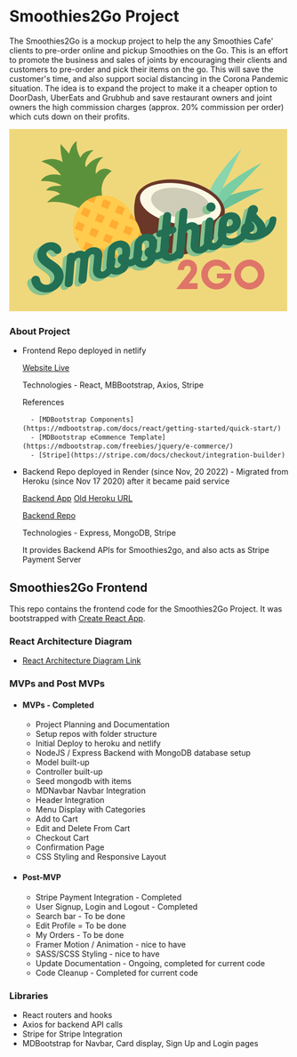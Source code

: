 # Smoothies2Go Project

The Smoothies2Go is a mockup project to help the any Smoothies Cafe' clients to pre-order online and pickup Smoothies on the Go. This is an effort to promote the business and sales of joints by encouraging their clients and customers to pre-order and pick their items on the go. This will save the customer's time, and also support social distancing in the Corona Pandemic situation. The idea is to expand the project to make it a cheaper option to DoorDash, UberEats and Grubhub and save restaurant owners and joint owners the high commission charges (approx. 20% commission per order) which cuts down on their profits.

![Smoothies2Go](./docs/smoothies2go_small.png)

### About Project

- Frontend Repo deployed in netlify

  [Website Live](https://smoothies2go.netlify.app/)

  Technologies - React, MBBootstrap, Axios, Stripe

  References

        - [MDBootstrap Components](https://mdbootstrap.com/docs/react/getting-started/quick-start/)
        - [MDBootstrap eCommence Template](https://mdbootstrap.com/freebies/jquery/e-commerce/)
        - [Stripe](https://stripe.com/docs/checkout/integration-builder)

- Backend Repo deployed in Render (since Nov, 20 2022) - Migrated from Heroku (since Nov 17 2020) after it became paid service 

  [Backend App](https://smoothies2go-express-backend.onrender.com) [Old Heroku URL](https://smoothies2go-express-backend.herokuapp.com)

  [Backend Repo](https://github.com/sampreet-chawla/smoothies2go_express_api)

  Technologies - Express, MongoDB, Stripe

  It provides Backend APIs for Smoothies2go, and also acts as Stripe Payment Server

## Smoothies2Go Frontend

This repo contains the frontend code for the Smoothies2Go Project. It was bootstrapped with [Create React App](https://github.com/facebook/create-react-app).

<!-- ### Wireframe

* [Mobile Layout](https://res.cloudinary.com/dreamer123/image/upload/v1605822175/Capstone/Fresh-To-Go_-_Mobile_Layout_rjwwyx.png) -->

### React Architecture Diagram

- [React Architecture Diagram Link](./docs/smoothies2go_react_architecture.png)

<!-- - Learning - Anchor tag does not open the specified href in a blank page  -->
<!-- - <a href="./docs/smoothies2go_react_architecture.png" target="_blank">React Architecture Diagram Link</a> -->

<!-- ### Notion

[Notion Link](https://www.notion.so/Smoothies2Go-planning-1cfe62a022084da4bb7fa08bb1222e43) -->

### MVPs and Post MVPs

- #### MVPs - Completed

  - Project Planning and Documentation
  - Setup repos with folder structure
  - Initial Deploy to heroku and netlify
  - NodeJS / Express Backend with MongoDB database setup
  - Model built-up
  - Controller built-up
  - Seed mongodb with items
  - MDNavbar Navbar Integration
  - Header Integration
  - Menu Display with Categories
  - Add to Cart
  - Edit and Delete From Cart
  - Checkout Cart
  - Confirmation Page
  - CSS Styling and Responsive Layout

- #### Post-MVP

  - Stripe Payment Integration - Completed
  - User Signup, Login and Logout - Completed
  - Search bar - To be done
  - Edit Profile = To be done
  - My Orders - To be done
  - Framer Motion / Animation - nice to have
  - SASS/SCSS Styling - nice to have
  - Update Documentation - Ongoing, completed for current code
  - Code Cleanup - Completed for current code

### Libraries

- React routers and hooks
- Axios for backend API calls
- Stripe for Stripe Integration
- MDBootstrap for Navbar, Card display, Sign Up and Login pages
